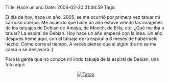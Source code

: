 Title: Hace un año
Date: 2006-02-20 21:46:59
Tags: 

El día de hoy, hace un año, 2005, se me ocurrió por primera vez tatuar mi carnoso cuerpo. Me acuerdo que hace un año estuve viendo las imágenes de los tatuajes de Debian de Amaya, de Mooch, de Billy, etc. ¿Qué me iba a tatuar? La espiral de Debian. Hoy hace un año empecé con la idea. Un año después heme aquí, con el tatuaje de la espiral a 8 meses de habérmelo hecho. Cómo corre el tiempo. A veces pienso que si algún día no se me caerá o se deslavará :)

Para la gente que no conoce mi lindo tatuaje de la espiral de Debian, una foto aquí:

<p align="center"><a target="_blank" href="http://www.damog.net/files/pics/tatoo01.jpg"><img alt="Tatoo" title="Tatoo" src="http://www.damog.net/files/pics/tatuaje-mini-01.jpg"/></a> </p>
